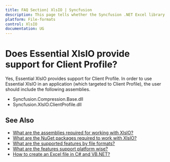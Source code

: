 ```yaml
---
title: FAQ Section| XlsIO | Syncfusion
description: This page tells whether the Syncfusion .NET Excel library (XlsIO) provides support for Client Profile.
platform: File-formats
control: XlsIO
documentation: UG
---
```


# Does Essential XlsIO provide support for Client Profile?

Yes, Essential XlsIO provides support for Client Profile. In order to use Essential XlsIO in an application (which targeted to Client Profile), the user should include the following assemblies.

* Syncfusion.Compression.Base.dll
* Syncfusion.XlsIO.ClientProfile.dll

## See Also

* [What are the assemblies required for working with XlsIO?](https://help.syncfusion.com/file-formats/xlsio/assemblies-required)
* [What are the NuGet packages required to work with XlsIO?](https://help.syncfusion.com/file-formats/xlsio/nuget-packages-required)
* [What are the supported features by file formats?](https://help.syncfusion.com/file-formats/xlsio/supported-features-by-file-formats)
* [What are the features support platform wise?](https://help.syncfusion.com/file-formats/xlsio/supported-features-by-platforms)
* [How to create an Excel file in C# and VB.NET?](https://help.syncfusion.com/file-formats/xlsio/getting-started-create-excel-file-csharp-vbnet)
